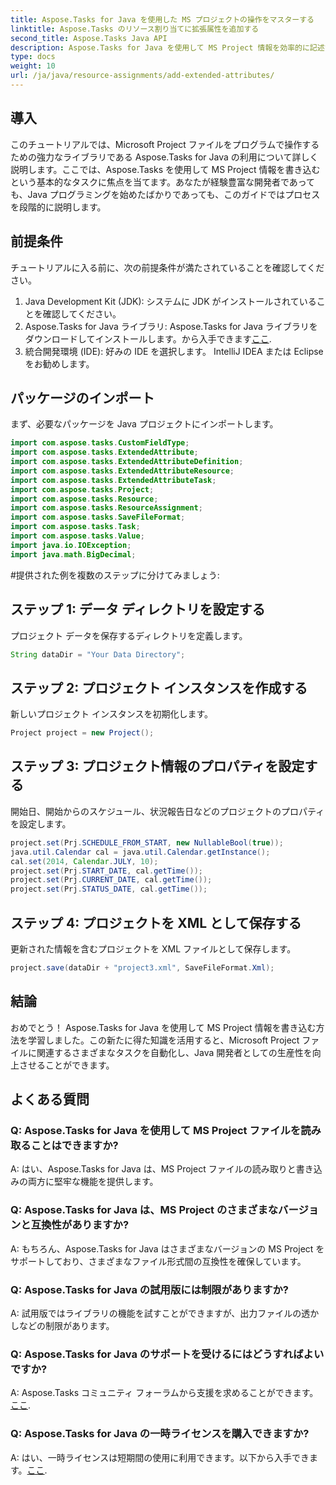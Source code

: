```yaml
---
title: Aspose.Tasks for Java を使用した MS プロジェクトの操作をマスターする
linktitle: Aspose.Tasks のリソース割り当てに拡張属性を追加する
second_title: Aspose.Tasks Java API
description: Aspose.Tasks for Java を使用して MS Project 情報を効率的に記述する方法を学びます。 Java 開発者向けのステップバイステップ ガイド。
type: docs
weight: 10
url: /ja/java/resource-assignments/add-extended-attributes/
---
```

## 導入
このチュートリアルでは、Microsoft Project ファイルをプログラムで操作するための強力なライブラリである Aspose.Tasks for Java の利用について詳しく説明します。ここでは、Aspose.Tasks を使用して MS Project 情報を書き込むという基本的なタスクに焦点を当てます。あなたが経験豊富な開発者であっても、Java プログラミングを始めたばかりであっても、このガイドではプロセスを段階的に説明します。
## 前提条件
チュートリアルに入る前に、次の前提条件が満たされていることを確認してください。
1. Java Development Kit (JDK): システムに JDK がインストールされていることを確認してください。
2.  Aspose.Tasks for Java ライブラリ: Aspose.Tasks for Java ライブラリをダウンロードしてインストールします。から入手できます[ここ](https://releases.aspose.com/tasks/java/).
3. 統合開発環境 (IDE): 好みの IDE を選択します。 IntelliJ IDEA または Eclipse をお勧めします。

## パッケージのインポート
まず、必要なパッケージを Java プロジェクトにインポートします。
```java
import com.aspose.tasks.CustomFieldType;
import com.aspose.tasks.ExtendedAttribute;
import com.aspose.tasks.ExtendedAttributeDefinition;
import com.aspose.tasks.ExtendedAttributeResource;
import com.aspose.tasks.ExtendedAttributeTask;
import com.aspose.tasks.Project;
import com.aspose.tasks.Resource;
import com.aspose.tasks.ResourceAssignment;
import com.aspose.tasks.SaveFileFormat;
import com.aspose.tasks.Task;
import com.aspose.tasks.Value;
import java.io.IOException;
import java.math.BigDecimal;
```
#提供された例を複数のステップに分けてみましょう:
## ステップ 1: データ ディレクトリを設定する
プロジェクト データを保存するディレクトリを定義します。
```java
String dataDir = "Your Data Directory";
```
## ステップ 2: プロジェクト インスタンスを作成する
新しいプロジェクト インスタンスを初期化します。
```java
Project project = new Project();
```
## ステップ 3: プロジェクト情報のプロパティを設定する
開始日、開始からのスケジュール、状況報告日などのプロジェクトのプロパティを設定します。
```java
project.set(Prj.SCHEDULE_FROM_START, new NullableBool(true));
java.util.Calendar cal = java.util.Calendar.getInstance();
cal.set(2014, Calendar.JULY, 10);
project.set(Prj.START_DATE, cal.getTime());
project.set(Prj.CURRENT_DATE, cal.getTime());
project.set(Prj.STATUS_DATE, cal.getTime());
```
## ステップ 4: プロジェクトを XML として保存する
更新された情報を含むプロジェクトを XML ファイルとして保存します。
```java
project.save(dataDir + "project3.xml", SaveFileFormat.Xml);
```

## 結論
おめでとう！ Aspose.Tasks for Java を使用して MS Project 情報を書き込む方法を学習しました。この新たに得た知識を活用すると、Microsoft Project ファイルに関連するさまざまなタスクを自動化し、Java 開発者としての生産性を向上させることができます。
## よくある質問
### Q: Aspose.Tasks for Java を使用して MS Project ファイルを読み取ることはできますか?
A: はい、Aspose.Tasks for Java は、MS Project ファイルの読み取りと書き込みの両方に堅牢な機能を提供します。
### Q: Aspose.Tasks for Java は、MS Project のさまざまなバージョンと互換性がありますか?
A: もちろん、Aspose.Tasks for Java はさまざまなバージョンの MS Project をサポートしており、さまざまなファイル形式間の互換性を確保しています。
### Q: Aspose.Tasks for Java の試用版には制限がありますか?
A: 試用版ではライブラリの機能を試すことができますが、出力ファイルの透かしなどの制限があります。
### Q: Aspose.Tasks for Java のサポートを受けるにはどうすればよいですか?
 A: Aspose.Tasks コミュニティ フォーラムから支援を求めることができます。[ここ](https://forum.aspose.com/c/tasks/15).
### Q: Aspose.Tasks for Java の一時ライセンスを購入できますか?
 A: はい、一時ライセンスは短期間の使用に利用できます。以下から入手できます。[ここ](https://purchase.aspose.com/temporary-license/).